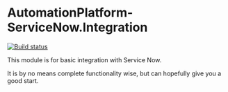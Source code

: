 # AutomationPlatform-ServiceNow.Integration

[![Build status](https://ci.appveyor.com/api/projects/status/w64l4hhf9ftp38q5?svg=true)](https://ci.appveyor.com/project/bjompen/automationplatform-servicenow-integration)

This module is for basic integration with Service Now.

It is by no means complete functionality wise, but can hopefully give you a good start.
